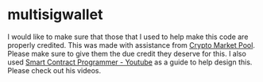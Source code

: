 # multisigwallet
I would like to make sure that those that I used to help make this code are properly credited. 
This was made with assistance from [Crypto Market Pool](https://cryptomarketpool.com/create-a-multi-signature-multi-sig-wallet-solidity-smart-contract/).  Please make sure to give them the due credit they deserve for this. 
I also used [Smart Contract Programmer - Youtube](https://www.youtube.com/watch?v=Dh7r6Ze-0Bs) as a guide to help design this.  Please check out his videos. 
